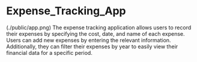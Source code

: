 # Expense_Tracking_App
(./public/app.png)
 The expense tracking application allows users to record their expenses by specifying the cost, date, and name of each expense. Users can add new expenses by entering the relevant information. Additionally, they can filter their expenses by year to easily view their financial data for a specific period.
